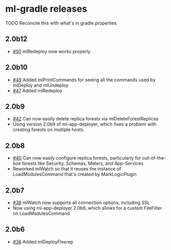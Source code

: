 # ml-gradle releases

TODO Reconcile this with what's in gradle.properties

## 2.0b12

* [#50](https://github.com/rjrudin/ml-gradle/issues/50) mlRedeploy now works properly

## 2.0b10

* [#49](https://github.com/rjrudin/ml-gradle/issues/49) Added mlPrintCommands for seeing all the commands used by
mlDeploy and mlUndeploy
* [#47](https://github.com/rjrudin/ml-gradle/issues/47) Added mlRedeploy

## 2.0b9

* [#42](https://github.com/rjrudin/ml-gradle/issues/42) Can now easily delete replica forests via mlDeleteForestReplicas
* Using version 2.0b9 of ml-app-deployer, which fixes a problem with creating forests on multiple hosts.

## 2.0b8

* [#40](https://github.com/rjrudin/ml-gradle/issues/40) Can now easily configure replica forests, particularly for
out-of-the-box forests like Security, Schemas, Meters, and App-Services 
* Reworked mlWatch so that it reuses the instance of LoadModulesCommand that's created by MarkLogicPlugin

## 2.0b7

* [#38](https://github.com/rjrudin/ml-gradle/issues/38) mlWatch now supports all connection options, including SSL 
* Now using ml-app-deployer 2.0b6, which allows for a custom FileFilter on LoadModulesCommand
 
## 2.0b6

* [#36](https://github.com/rjrudin/ml-gradle/issues/36) Added mlDeployFlexrep

